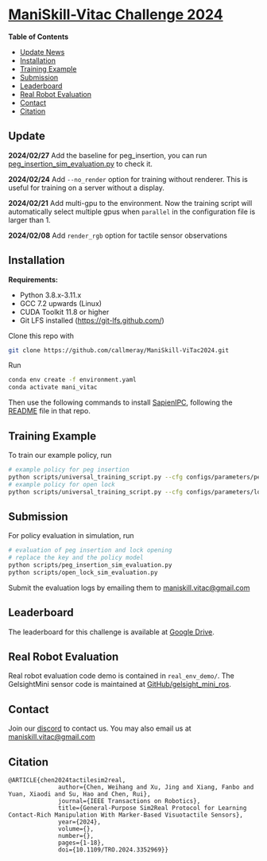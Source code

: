 
# [ManiSkill-Vitac Challenge 2024](https://ai-workshops.github.io/maniskill-vitac-challenge-2024/)

**Table of Contents**

- [Update News](#update)
- [Installation](#installation)
- [Training Example](#example)
- [Submission](#submission)
- [Leaderboard](#leaderboard)
- [Real Robot Evaluation](#real-robot-evaluation)
- [Contact](#contact)
- [Citation](#citation)

## Update
**2024/02/27** Add the baseline for peg_insertion,  you can run [peg_insertion_sim_evaluation.py](scripts%2Fpeg_insertion_sim_evaluation.py) to check it.

**2024/02/24** Add `--no_render` option for training without renderer. This is useful for training on a server without a display.

**2024/02/21** Add multi-gpu to the environment. Now the training script will automatically select multiple gpus when `parallel` in the configuration file is larger than 1.

**2024/02/08** Add `render_rgb` option for tactile sensor observations



## Installation

**Requirements:**

- Python 3.8.x-3.11.x
- GCC 7.2 upwards (Linux)
- CUDA Toolkit 11.8 or higher
- Git LFS installed (https://git-lfs.github.com/)


Clone this repo with

```bash
git clone https://github.com/callmeray/ManiSkill-ViTac2024.git
```

Run

```bash
conda env create -f environment.yaml
conda activate mani_vitac
```

Then use the following commands to install [SapienIPC](https://github.com/Rabbit-Hu/sapienipc-exp), following the [README](https://github.com/Rabbit-Hu/sapienipc-exp/blob/main/README.md) file in that repo.

## Training Example

To train our example policy, run

```bash
# example policy for peg insertion
python scripts/universal_training_script.py --cfg configs/parameters/peg_insertion.yaml [--no_render]
# example policy for open lock
python scripts/universal_training_script.py --cfg configs/parameters/long_open_lock.yaml [--no_render]
```

## Submission 
For policy evaluation in simulation, run

```bash
# evaluation of peg insertion and lock opening
# replace the key and the policy model
python scripts/peg_insertion_sim_evaluation.py
python scripts/open_lock_sim_evaluation.py
```
Submit the evaluation logs by emailing them to [maniskill.vitac@gmail.com](maniskill.vitac@gmail.com)

## Leaderboard

The leaderboard for this challenge is available at [Google Drive](https://docs.google.com/spreadsheets/d/1ZCNSbctm5eyr4Q59KmVBE0ZMo5mt63emFLihbJn1maw/).

## Real Robot Evaluation
Real robot evaluation code demo is contained in `real_env_demo/`. The GelsightMini sensor code is maintained at [GitHub/gelsight_mini_ros](https://github.com/RVSATHU/gelsight_mini_ros/).

## Contact

Join our [discord](https://discord.gg/B8qEVTav) to contact us. You may also email us at [maniskill.vitac@gmail.com](maniskill.vitac@gmail.com)


## Citation

```
@ARTICLE{chen2024tactilesim2real,
              author={Chen, Weihang and Xu, Jing and Xiang, Fanbo and Yuan, Xiaodi and Su, Hao and Chen, Rui},
              journal={IEEE Transactions on Robotics}, 
              title={General-Purpose Sim2Real Protocol for Learning Contact-Rich Manipulation With Marker-Based Visuotactile Sensors}, 
              year={2024},
              volume={},
              number={},
              pages={1-18},
              doi={10.1109/TRO.2024.3352969}}
```


